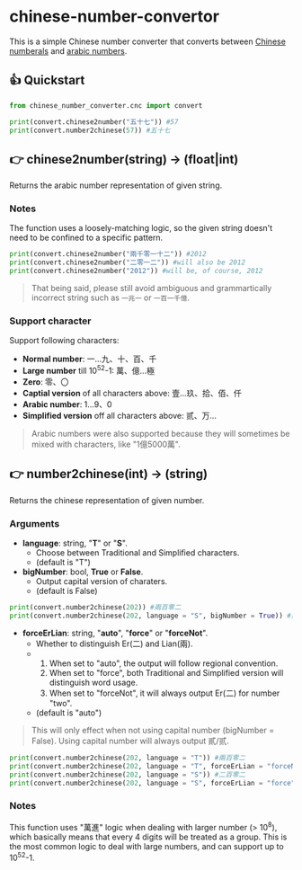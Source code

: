# chinese-number-convertor

This is a simple Chinese number converter that converts between [Chinese numberals](https://en.wikipedia.org/wiki/Chinese_numerals) and [arabic numbers](https://en.wikipedia.org/wiki/Arabic_numerals).

## 👍 Quickstart

```python
from chinese_number_converter.cnc import convert

print(convert.chinese2number("五十七")) #57
print(convert.number2chinese(57)) #五十七
```

## 👉 chinese2number(string) -> (float|int)

Returns the arabic number representation of given string.

### Notes

The function uses a loosely-matching logic, so the given string doesn't need to be confined to a specific pattern.

```python
print(convert.chinese2number("兩千零一十二")) #2012
print(convert.chinese2number("二零一二")) #will also be 2012
print(convert.chinese2number("2012")) #will be, of course, 2012
```
> That being said, please still avoid ambiguous and grammartically incorrect string such as ```一兆一``` or ```一百一千億```.

### Support character

Support following characters:
- **Normal number**: 一...九、十、百、千
- **Large number** till 10<sup>52</sup>-1: 萬、億...極
- **Zero**: 零、〇
- **Captial version** of all characters above: 壹...玖、拾、佰、仟
- **Arabic number**: 1...9、0
- **Simplified version** off all characters above: 贰、万...
> Arabic numbers were also supported because they will sometimes be mixed with characters, like "1億5000萬".

## 👉 number2chinese(int) -> (string)

Returns the chinese representation of given number.

### Arguments

- **language**: string, "**T**" or "**S**".
    - Choose between Traditional and Simplified characters.
    - (default is "T")
- **bigNumber**: bool, **True** or **False**.
    - Output capital version of charaters.
    - (default is False)

```python
print(convert.number2chinese(202)) #兩百零二
print(convert.number2chinese(202, language = "S", bigNumber = True)) #贰佰零贰
```

- **forceErLian**: string, "**auto**", "**force**" or "**forceNot**".
    - Whether to distinguish Er(二) and Lian(兩).
    - 1. When set to "auto", the output will follow regional convention. 
      2. When set to "force", both Traditional and Simplified version will distinguish word usage.
      3. When set to "forceNot", it will always output Er(二) for number "two".
    - (default is "auto")
> This will only effect when not using capital number (bigNumber = False). Using capital number will always output 貳/贰.

```python
print(convert.number2chinese(202, language = "T")) #兩百零二
print(convert.number2chinese(202, language = "T", forceErLian = "forceNot")) #二百零二
print(convert.number2chinese(202, language = "S")) #二百零二
print(convert.number2chinese(202, language = "S", forceErLian = "force")) #两百零二
```

### Notes

This function uses "萬進" logic when dealing with larger number (> 10<sup>8</sup>), which basically means that every 4 digits will be treated as a group.
This is the most common logic to deal with large numbers, and can support up to 10<sup>52</sup>-1.